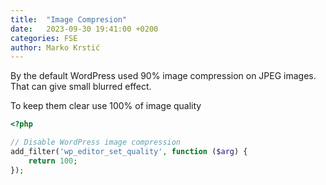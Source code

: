 ```yaml
---
title:  "Image Compresion"
date:   2023-09-30 19:41:00 +0200
categories: FSE
author: Marko Krstić
---
```


By the default WordPress used 90% image compression on JPEG images. That can give small blurred effect.

To keep them clear use 100% of image quality

```php
<?php

// Disable WordPress image compression
add_filter('wp_editor_set_quality', function ($arg) {
    return 100;
});
```
